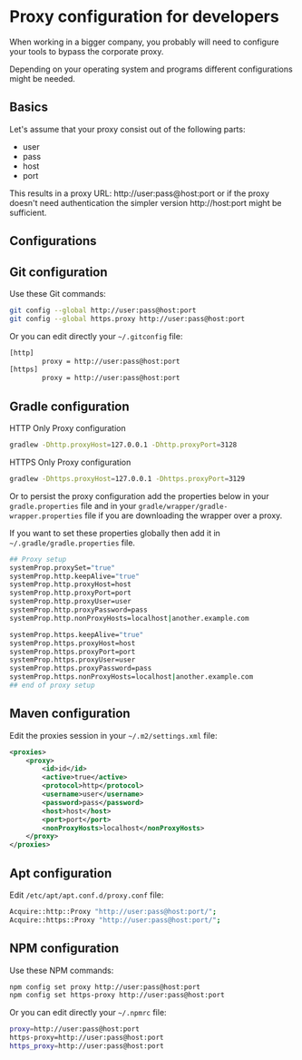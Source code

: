 # Proxy configuration for developers

When working in a bigger company, you probably will need to configure your tools to bypass the corporate proxy.

Depending on your operating system and programs different configurations might be needed.

## Basics

Let's assume that your proxy consist out of the following parts:

- user
- pass
- host
- port

This results in a proxy URL: http://user:pass@host:port or if the proxy doesn't need authentication the simpler version http://host:port might be sufficient.


## Configurations

## Git configuration

Use these Git commands:

```bash
git config --global http://user:pass@host:port
git config --global https.proxy http://user:pass@host:port
```

Or you can edit directly your ```~/.gitconfig``` file:

```bash
[http]
        proxy = http://user:pass@host:port
[https]
        proxy = http://user:pass@host:port
```

## Gradle configuration

HTTP Only Proxy configuration
```bash
gradlew -Dhttp.proxyHost=127.0.0.1 -Dhttp.proxyPort=3128
```

HTTPS Only Proxy configuration
```bash
gradlew -Dhttps.proxyHost=127.0.0.1 -Dhttps.proxyPort=3129
```

Or to persist the proxy configuration add the properties below in your ```gradle.properties``` file and in your ```gradle/wrapper/gradle-wrapper.properties``` file if you are downloading the wrapper over a proxy.

If you want to set these properties globally then add it in ```~/.gradle/gradle.properties``` file.

```bash
## Proxy setup
systemProp.proxySet="true"
systemProp.http.keepAlive="true"
systemProp.http.proxyHost=host
systemProp.http.proxyPort=port
systemProp.http.proxyUser=user
systemProp.http.proxyPassword=pass
systemProp.http.nonProxyHosts=localhost|another.example.com

systemProp.https.keepAlive="true"
systemProp.https.proxyHost=host
systemProp.https.proxyPort=port
systemProp.https.proxyUser=user
systemProp.https.proxyPassword=pass
systemProp.https.nonProxyHosts=localhost|another.example.com
## end of proxy setup
```

## Maven configuration

Edit the proxies session in your ```~/.m2/settings.xml``` file:

```xml
<proxies>
    <proxy>
        <id>id</id>
        <active>true</active>
        <protocol>http</protocol>
        <username>user</username>
        <password>pass</password>
        <host>host</host>
        <port>port</port>
        <nonProxyHosts>localhost</nonProxyHosts>
    </proxy>
</proxies>
```

## Apt configuration

Edit ```/etc/apt/apt.conf.d/proxy.conf``` file:

```bash
Acquire::http::Proxy "http://user:pass@host:port/";
Acquire::https::Proxy "http://user:pass@host:port/";
```

## NPM configuration

Use these NPM commands:

```bash
npm config set proxy http://user:pass@host:port
npm config set https-proxy http://user:pass@host:port
```

Or you can edit directly your ```~/.npmrc``` file:

```bash
proxy=http://user:pass@host:port
https-proxy=http://user:pass@host:port
https_proxy=http://user:pass@host:port
```
